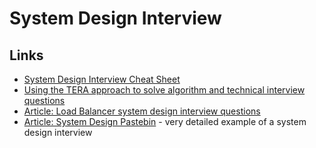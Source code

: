 # System Design Interview

## Links

* [System Design Interview Cheat Sheet](https://vahid.blog/post/2022-05-05-system-design-interview-cheat-sheet/)
* [Using the TERA approach to solve algorithm and technical interview questions](https://vahid.blog/post/2020-10-05-using-the-tera-approach-to-solve-algorithm-and-technical-interview-questions/)
* [Article: Load Balancer system design interview questions](https://www.geeksforgeeks.org/load-balancer-system-design-interview-question/?ref=rp)
* [Article: System Design Pastebin](https://systemdesign.one/system-design-pastebin/#how-does-pastebin-work) - very
  detailed example of a system design interview
